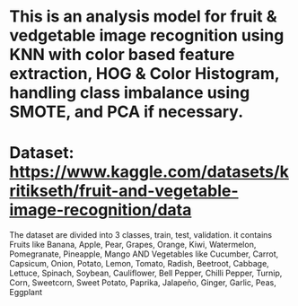 # This is an analysis model for fruit & vedgetable image recognition using KNN with color based feature extraction, HOG & Color Histogram, handling class imbalance using SMOTE, and PCA if necessary.
# Dataset: https://www.kaggle.com/datasets/kritikseth/fruit-and-vegetable-image-recognition/data
The dataset are divided into 3 classes, train, test, validation. it contains Fruits like Banana, Apple, Pear, Grapes, Orange, Kiwi, Watermelon, Pomegranate, Pineapple, Mango AND Vegetables like Cucumber, Carrot, Capsicum, Onion, Potato, Lemon, Tomato, Radish, Beetroot, Cabbage, Lettuce, Spinach, Soybean, Cauliflower, Bell Pepper, Chilli Pepper, Turnip, Corn, Sweetcorn, Sweet Potato, Paprika, Jalapeño, Ginger, Garlic, Peas, Eggplant
